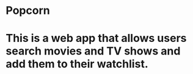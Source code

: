 # Popcorn

# This is a web app that allows users search movies and TV shows and add them to their watchlist.
